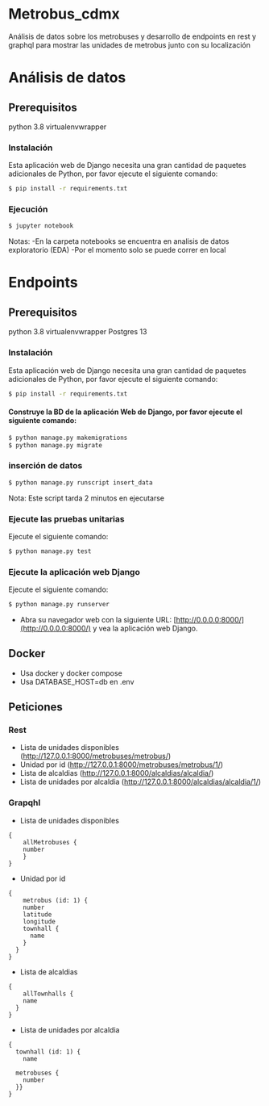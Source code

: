 # Metrobus_cdmx

Análisis de datos sobre los metrobuses y desarrollo de endpoints en rest y graphql para mostrar las unidades de metrobus junto con su localización

# Análisis de datos
## Prerequisitos
python 3.8
virtualenvwrapper

### Instalación

Esta aplicación web de Django necesita una gran cantidad de paquetes adicionales de Python, por favor ejecute el siguiente comando:

```bash
$ pip install -r requirements.txt
```

### Ejecución

```bash
$ jupyter notebook
```

Notas: 
-En la carpeta notebooks se encuentra en analisis de datos exploratorio (EDA)
-Por el momento solo se puede correr en local

# Endpoints
## Prerequisitos
python 3.8
virtualenvwrapper
Postgres 13

### Instalación

Esta aplicación web de Django necesita una gran cantidad de paquetes adicionales de Python, por favor ejecute el siguiente comando:

```bash
$ pip install -r requirements.txt
```

#### Construye la BD de la aplicación Web de Django, por favor ejecute el siguiente comando:

```bash
$ python manage.py makemigrations
$ python manage.py migrate
```

### inserción de datos

```bash
$ python manage.py runscript insert_data
```
Nota: Este script tarda 2 minutos en ejecutarse

### Ejecute las pruebas unitarias

Ejecute el siguiente comando:

```bash
$ python manage.py test
```

### Ejecute la aplicación web Django

Ejecute el siguiente comando:

```bash
$ python manage.py runserver
```

- Abra su navegador web con la siguiente URL: [http://0.0.0.0:8000/](http://0.0.0.0:8000/) y vea la aplicación web Django.

## Docker
  - Usa docker y docker compose
  - Usa DATABASE_HOST=db en .env

## Peticiones

### Rest
- Lista de unidades disponibles (http://127.0.0.1:8000/metrobuses/metrobus/)
- Unidad por id (http://127.0.0.1:8000/metrobuses/metrobus/1/)
- Lista de alcaldias (http://127.0.0.1:8000/alcaldias/alcaldia/)
- Lista de unidades por alcaldia (http://127.0.0.1:8000/alcaldias/alcaldia/1/)

### Grapqhl
 - Lista de unidades disponibles

```
{
	allMetrobuses {
  	number
	} 
}
```

- Unidad por id

```
{
	metrobus (id: 1) {
    number
    latitude
    longitude
    townhall {
      name
    }
  }
}
```

- Lista de alcaldias

```
{
	allTownhalls {
    name
  }
}
```

- Lista de unidades por alcaldia

```
{
  townhall (id: 1) {
    name
    
  metrobuses {
    number
  }}
}
```